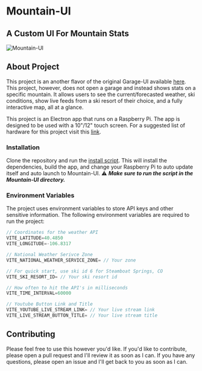 # Mountain-UI

## A Custom UI For Mountain Stats

![Mountain-UI](src/assets/Mountain-UI.gif)

## About Project
This project is an another flavor of the original Garage-UI available [here](https://github.com/mrrosoff/Garage-UI). This project, however, does not open a garage and instead shows stats on a specific mountain. It allows users to see the current/forecasted weather, ski conditions, show live feeds from a ski resort of their choice, and a fully interactive map, all at a glance.

This project is an Electron app that runs on a Raspberry Pi. The app is designed to be used with a 10"/12" touch screen. For a suggested list of hardware for this project visit this [link](https://www.amazon.com/hz/wishlist/ls/38NBC7T3TDLGV?ref_=wl_share).

### Installation

Clone the repository and run the [install script](scripts/install.sh). This will install the dependencies, build the app, and change your Raspberry Pi to auto update itself and auto launch to Mountain-UI. ⚠️ ***Make sure to run the script in the Mountain-UI directory.***

### Environment Variables

The project uses environment variables to store API keys and other sensitive information. The following environment variables are required to run the project:

```javascript
// Coordinates for the weather API
VITE_LATITUDE=40.4850 
VITE_LONGITUDE=-106.8317

// National Weather Serivce Zone
VITE_NATIONAL_WEATHER_SERVICE_ZONE= // Your zone

// For quick start, use ski id 6 for Steamboat Springs, CO
VITE_SKI_RESORT_ID= // Your ski resort id

// How often to hit the API's in milliseconds
VITE_TIME_INTERVAL=60000

// Youtube Button Link and Title
VITE_YOUTUBE_LIVE_STREAM_LINK= // Your live stream link
VITE_LIVE_STREAM_BUTTON_TITLE= // Your live stream title
```

## Contributing
Please feel free to use this however you'd like. If you'd like to contribute, please open a pull request and I'll review it as soon as I can. If you have any questions, please open an issue and I'll get back to you as soon as I can.